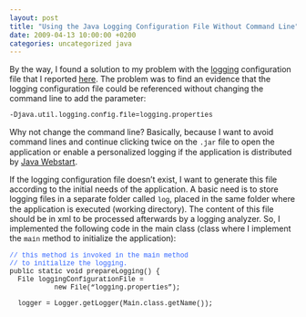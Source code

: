 ```yaml
---
layout: post
title: "Using the Java Logging Configuration File Without Command Line"
date: 2009-04-13 10:00:00 +0200
categories: uncategorized java
---
```


By the way, I found a solution to my problem with the <a href="http://java.sun.com/j2se/1.4.2/docs/guide/util/logging/overview.html">logging</a> configuration file that I reported <a href="http://69.89.31.239/~hildeber/?p=126">here</a>. The problem was to find an evidence that the logging configuration file could be referenced without changing the command line to add the parameter: 

<span style="font-family:courier new;"><span style="font-size:85%;">-Djava.util.logging.config.file=logging.properties</span></span> 

Why not change the command line? Basically, because I want to avoid command lines and continue clicking twice on the <span style="font-family:courier new;"><span style="font-size:85%;">.jar</span></span> file to open the application or enable a personalized logging if the application is distributed by <a href="http://java.sun.com/javase/technologies/desktop/javawebstart/index.jsp">Java Webstart</a>.

If the logging configuration file doesn’t exist, I want to generate this file according to the initial needs of the application. A basic need is to store logging files in a separate folder called <span style="font-size:85%;"><span style="font-family:courier new;">log</span></span>, placed in the same folder where the application is executed (working directory). The content of this file should be in xml to be processed afterwards by a logging analyzer. So, I implemented the following code in the main class (class where I implement the <span style="font-family:courier new;"><span style="font-size:85%;">main</span></span> method to initialize the application):

<span style="color:#3366ff;"><span style="font-size:85%;"><span style="font-family:courier new;">// this method is invoked in the main method<br/></span></span><span style="font-size:85%;"><span style="font-family:courier new;">// to initialize the logging.</span></span></span><span style="font-size:85%;"><span style="font-family:courier new;"><br/>public static void prepareLogging() {<br/>        File loggingConfigurationFile =<br/></span></span><span style="font-size:85%;"><span style="font-family:courier new;">           new File(“logging.properties”);<br/></span></span>

<span style="font-size:85%;"><span style="font-family:courier new;">        logger = Logger.getLogger(Main.class.getName());</span></span>

</p